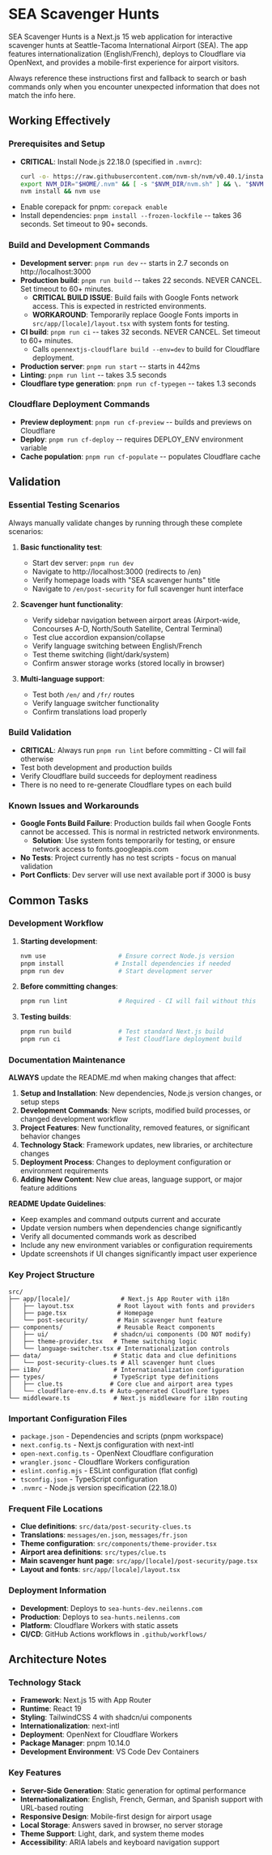 # SEA Scavenger Hunts

SEA Scavenger Hunts is a Next.js 15 web application for interactive scavenger hunts at Seattle-Tacoma International Airport (SEA). The app features internationalization (English/French), deploys to Cloudflare via OpenNext, and provides a mobile-first experience for airport visitors.

Always reference these instructions first and fallback to search or bash commands only when you encounter unexpected information that does not match the info here.

## Working Effectively

### Prerequisites and Setup

- **CRITICAL**: Install Node.js 22.18.0 (specified in `.nvmrc`):
  ```bash
  curl -o- https://raw.githubusercontent.com/nvm-sh/nvm/v0.40.1/install.sh | bash
  export NVM_DIR="$HOME/.nvm" && [ -s "$NVM_DIR/nvm.sh" ] && \. "$NVM_DIR/nvm.sh"
  nvm install && nvm use
  ```
- Enable corepack for pnpm: `corepack enable`
- Install dependencies: `pnpm install --frozen-lockfile` -- takes 36 seconds. Set timeout to 90+ seconds.

### Build and Development Commands

- **Development server**: `pnpm run dev` -- starts in 2.7 seconds on http://localhost:3000
- **Production build**: `pnpm run build` -- takes 22 seconds. NEVER CANCEL. Set timeout to 60+ minutes.
  - **CRITICAL BUILD ISSUE**: Build fails with Google Fonts network access. This is expected in restricted environments.
  - **WORKAROUND**: Temporarily replace Google Fonts imports in `src/app/[locale]/layout.tsx` with system fonts for testing.
- **CI build**: `pnpm run ci` -- takes 32 seconds. NEVER CANCEL. Set timeout to 60+ minutes.
  - Calls `opennextjs-cloudflare build --env=dev` to build for Cloudflare deployment.
- **Production server**: `pnpm run start` -- starts in 442ms
- **Linting**: `pnpm run lint` -- takes 3.5 seconds
- **Cloudflare type generation**: `pnpm run cf-typegen` -- takes 1.3 seconds

### Cloudflare Deployment Commands

- **Preview deployment**: `pnpm run cf-preview` -- builds and previews on Cloudflare
- **Deploy**: `pnpm run cf-deploy` -- requires DEPLOY_ENV environment variable
- **Cache population**: `pnpm run cf-populate` -- populates Cloudflare cache

## Validation

### Essential Testing Scenarios

Always manually validate changes by running through these complete scenarios:

1. **Basic functionality test**:
   - Start dev server: `pnpm run dev`
   - Navigate to http://localhost:3000 (redirects to /en)
   - Verify homepage loads with "SEA scavenger hunts" title
   - Navigate to `/en/post-security` for full scavenger hunt interface

2. **Scavenger hunt functionality**:
   - Verify sidebar navigation between airport areas (Airport-wide, Concourses A-D, North/South Satellite, Central Terminal)
   - Test clue accordion expansion/collapse
   - Verify language switching between English/French
   - Test theme switching (light/dark/system)
   - Confirm answer storage works (stored locally in browser)

3. **Multi-language support**:
   - Test both `/en/` and `/fr/` routes
   - Verify language switcher functionality
   - Confirm translations load properly

### Build Validation

- **CRITICAL**: Always run `pnpm run lint` before committing - CI will fail otherwise
- Test both development and production builds
- Verify Cloudflare build succeeds for deployment readiness
- There is no need to re-generate Cloudflare types on each build

### Known Issues and Workarounds

- **Google Fonts Build Failure**: Production builds fail when Google Fonts cannot be accessed. This is normal in restricted network environments.
  - **Solution**: Use system fonts temporarily for testing, or ensure network access to fonts.googleapis.com
- **No Tests**: Project currently has no test scripts - focus on manual validation
- **Port Conflicts**: Dev server will use next available port if 3000 is busy

## Common Tasks

### Development Workflow

1. **Starting development**:

   ```bash
   nvm use                    # Ensure correct Node.js version
   pnpm install              # Install dependencies if needed
   pnpm run dev               # Start development server
   ```

2. **Before committing changes**:

   ```bash
   pnpm run lint              # Required - CI will fail without this
   ```

3. **Testing builds**:
   ```bash
   pnpm run build             # Test standard Next.js build
   pnpm run ci                # Test Cloudflare deployment build
   ```

### Documentation Maintenance

**ALWAYS** update the README.md when making changes that affect:

1. **Setup and Installation**: New dependencies, Node.js version changes, or setup steps
2. **Development Commands**: New scripts, modified build processes, or changed development workflow
3. **Project Features**: New functionality, removed features, or significant behavior changes
4. **Technology Stack**: Framework updates, new libraries, or architecture changes
5. **Deployment Process**: Changes to deployment configuration or environment requirements
6. **Adding New Content**: New clue areas, language support, or major feature additions

**README Update Guidelines**:

- Keep examples and command outputs current and accurate
- Update version numbers when dependencies change significantly
- Verify all documented commands work as described
- Include any new environment variables or configuration requirements
- Update screenshots if UI changes significantly impact user experience

### Key Project Structure

```
src/
├── app/[locale]/              # Next.js App Router with i18n
│   ├── layout.tsx            # Root layout with fonts and providers
│   ├── page.tsx              # Homepage
│   └── post-security/        # Main scavenger hunt feature
├── components/               # Reusable React components
│   ├── ui/                  # shadcn/ui components (DO NOT modify)
│   ├── theme-provider.tsx   # Theme switching logic
│   └── language-switcher.tsx # Internationalization controls
├── data/                    # Static data and clue definitions
│   └── post-security-clues.ts # All scavenger hunt clues
├── i18n/                    # Internationalization configuration
├── types/                   # TypeScript type definitions
│   ├── clue.ts             # Core clue and airport area types
│   └── cloudflare-env.d.ts # Auto-generated Cloudflare types
└── middleware.ts            # Next.js middleware for i18n routing
```

### Important Configuration Files

- `package.json` - Dependencies and scripts (pnpm workspace)
- `next.config.ts` - Next.js configuration with next-intl
- `open-next.config.ts` - OpenNext Cloudflare configuration
- `wrangler.jsonc` - Cloudflare Workers configuration
- `eslint.config.mjs` - ESLint configuration (flat config)
- `tsconfig.json` - TypeScript configuration
- `.nvmrc` - Node.js version specification (22.18.0)

### Frequent File Locations

- **Clue definitions**: `src/data/post-security-clues.ts`
- **Translations**: `messages/en.json`, `messages/fr.json`
- **Theme configuration**: `src/components/theme-provider.tsx`
- **Airport area definitions**: `src/types/clue.ts`
- **Main scavenger hunt page**: `src/app/[locale]/post-security/page.tsx`
- **Layout and fonts**: `src/app/[locale]/layout.tsx`

### Deployment Information

- **Development**: Deploys to `sea-hunts-dev.neilenns.com`
- **Production**: Deploys to `sea-hunts.neilenns.com`
- **Platform**: Cloudflare Workers with static assets
- **CI/CD**: GitHub Actions workflows in `.github/workflows/`

## Architecture Notes

### Technology Stack

- **Framework**: Next.js 15 with App Router
- **Runtime**: React 19
- **Styling**: TailwindCSS 4 with shadcn/ui components
- **Internationalization**: next-intl
- **Deployment**: OpenNext for Cloudflare Workers
- **Package Manager**: pnpm 10.14.0
- **Development Environment**: VS Code Dev Containers

### Key Features

- **Server-Side Generation**: Static generation for optimal performance
- **Internationalization**: English, French, German, and Spanish support with URL-based routing
- **Responsive Design**: Mobile-first design for airport usage
- **Local Storage**: Answers saved in browser, no server storage
- **Theme Support**: Light, dark, and system theme modes
- **Accessibility**: ARIA labels and keyboard navigation support
